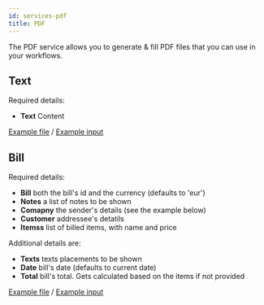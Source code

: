 ```yaml
---
id: services-pdf
title: PDF
---
```


The PDF service allows you to generate & fill PDF files that you can use in your workflows.

## Text

Required details:

- **Text** Content

[Example file](/services/pdf/text.pdf) / [Example input](https://github.com/tideflow-io/tideflow/blob/master/private/pdfs/text.html)

## Bill

Required details:

- **Bill** both the bill's id and the currency (defaults to 'eur')
- **Notes** a list of notes to be shown 
- **Comapny** the sender's details (see the example below)
- **Customer** addressee's detatils
- **Itemss** list of billed items, with name and price

Additional details are:

- **Texts** texts placements to be shown
- **Date** bill's date (defaults to current date)
- **Total** bill's total. Gets calculated based on the items if not provided

[Example file](/services/pdf/bill.pdf) / [Example input](https://github.com/tideflow-io/tideflow/blob/master/private/pdfs/bill.html)
